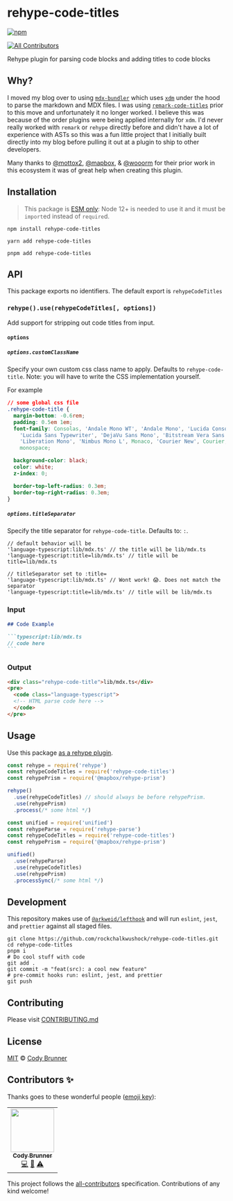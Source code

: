 # rehype-code-titles

[![npm](https://img.shields.io/npm/v/rehype-code-titles?style=flat-square)](https://www.npmjs.com/package/rehype-code-titles)

<!-- ALL-CONTRIBUTORS-BADGE:START - Do not remove or modify this section -->

[![All Contributors](https://img.shields.io/badge/all_contributors-1-orange.svg?style=flat-square)](#contributors-)

<!-- ALL-CONTRIBUTORS-BADGE:END -->

Rehype plugin for parsing code blocks and adding titles to code blocks

## Why?

I moved my blog over to using [`mdx-bundler`](https://github.com/kentcdodds/mdx-bundler) which uses [`xdm`](https://github.com/wooorm/xdm) under the hood to parse the markdown and MDX files. I was using [`remark-code-titles`](https://github.com/mottox2/remark-code-titles#readme) prior to this move and unfortunately it no longer worked. I believe this was because of the order plugins were being applied internally for `xdm`. I'd never really worked with `remark` or `rehype` directly before and didn't have a lot of experience with ASTs so this was a fun little project that I initially built directly into my blog before pulling it out at a plugin to ship to other developers.

Many thanks to [@mottox2](https://github.com/mottox2), [@mapbox](https://github.com/mapbox), & [@wooorm](https://github.com/wooorm) for their prior work in this ecosystem it was of great help when creating this plugin.

## Installation

> This package is [ESM only](https://gist.github.com/sindresorhus/a39789f98801d908bbc7ff3ecc99d99c):
> Node 12+ is needed to use it and it must be `import`ed instead of `require`d.

```shell
npm install rehype-code-titles

yarn add rehype-code-titles

pnpm add rehype-code-titles
```

## API

This package exports no identifiers. The default export is `rehypeCodeTitles`

### `rehype().use(rehypeCodeTitles[, options])`

Add support for stripping out code titles from input.

#### `options`

##### `options.customClassName`

Specify your own custom css class name to apply. Defaults to `rehype-code-title`.
Note: you will have to write the CSS implementation yourself.

For example

```css
// some global css file
.rehype-code-title {
  margin-bottom: -0.6rem;
  padding: 0.5em 1em;
  font-family: Consolas, 'Andale Mono WT', 'Andale Mono', 'Lucida Console',
    'Lucida Sans Typewriter', 'DejaVu Sans Mono', 'Bitstream Vera Sans Mono',
    'Liberation Mono', 'Nimbus Mono L', Monaco, 'Courier New', Courier,
    monospace;

  background-color: black;
  color: white;
  z-index: 0;

  border-top-left-radius: 0.3em;
  border-top-right-radius: 0.3em;
}
```

##### `options.titleSeparator`

Specify the title separator for `rehype-code-title`. Defaults to: `:`.

```tsx
// default behavior will be
'language-typescript:lib/mdx.ts' // the title will be lib/mdx.ts
'language-typescript:title=lib/mdx.ts' // title will be title=lib/mdx.ts

// titleSeparator set to :title=
'language-typescript:lib/mdx.ts' // Wont work! 😱. Does not match the separator
'language-typescript:title=lib/mdx.ts' // title will be lib/mdx.ts
```

### Input

````md
## Code Example

```typescript:lib/mdx.ts
// code here
```
````

### Output

```html
<div class="rehype-code-title">lib/mdx.ts</div>
<pre>
  <code class="language-typescript">
  <!-- HTML parse code here -->
  </code>
</pre>
```

## Usage

Use this package [as a rehype plugin](https://github.com/rehypejs/rehype/blob/main/doc/plugins.md#using-plugins).

```javascript
const rehype = require('rehype')
const rehypeCodeTitles = require('rehype-code-titles')
const rehypePrism = require('@mapbox/rehype-prism')

rehype()
  .use(rehypeCodeTitles) // should always be before rehypePrism.
  .use(rehypePrism)
  .process(/* some html */)
```

```javascript
const unified = require('unified')
const rehypeParse = require('rehype-parse')
const rehypeCodeTitles = require('rehype-code-titles')
const rehypePrism = require('@mapbox/rehype-prism')

unified()
  .use(rehypeParse)
  .use(rehypeCodeTitles)
  .use(rehypePrism)
  .processSync(/* some html */)
```

## Development

This repository makes use of [`@arkweid/lefthook`](https://github.com/evilmartians/lefthook) and will run `eslint`, `jest`, and `prettier`
against all staged files.

```shell
git clone https://github.com/rockchalkwushock/rehype-code-titles.git
cd rehype-code-titles
pnpm i
# Do cool stuff with code
git add .
git commit -m "feat(src): a cool new feature"
# pre-commit hooks run: eslint, jest, and prettier
git push
```

## Contributing

Please visit [CONTRIBUTING.md](https://github.com/rockchalkwushock/rehype-code-titles/blob/master/CONTRIBUTING.md)

## License

[MIT](https://github.com/rockchalkwushock/rehype-code-titles/blob/master/LICENSE) © [Cody Brunner](https://codybrunner.com)

## Contributors ✨

Thanks goes to these wonderful people ([emoji key](https://allcontributors.org/docs/en/emoji-key)):

<!-- ALL-CONTRIBUTORS-LIST:START - Do not remove or modify this section -->
<!-- prettier-ignore-start -->
<!-- markdownlint-disable -->
<table>
  <tr>
    <td align="center"><a href="https://codybrunner.com"><img src="https://avatars.githubusercontent.com/u/19720404?v=4?s=100" width="100px;" alt=""/><br /><sub><b>Cody Brunner</b></sub></a><br /><a href="https://github.com/rockchalkwushock/rehype-code-titles/commits?author=rockchalkwushock" title="Code">💻</a> <a href="https://github.com/rockchalkwushock/rehype-code-titles/commits?author=rockchalkwushock" title="Documentation">📖</a> <a href="https://github.com/rockchalkwushock/rehype-code-titles/commits?author=rockchalkwushock" title="Tests">⚠️</a></td>
  </tr>
</table>

<!-- markdownlint-restore -->
<!-- prettier-ignore-end -->

<!-- ALL-CONTRIBUTORS-LIST:END -->

This project follows the [all-contributors](https://github.com/all-contributors/all-contributors) specification. Contributions of any kind welcome!
